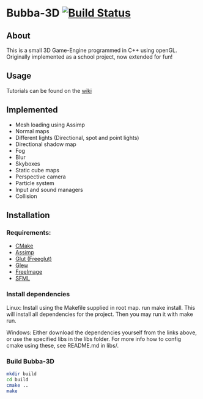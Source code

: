 Bubba-3D [![Build Status](https://travis-ci.org/Bubbers/Bubba-3D.svg?branch=develop)](https://travis-ci.org/Bubbers/Bubba-3D)
========

About
-----
This is a small 3D Game-Engine programmed in C++ using openGL.
Originally implemented as a school project, now extended for fun!

Usage
-----
Tutorials can be found on the [wiki](https://github.com/Bubbers/Bubba-3D/wiki)

Implemented
-----------
* Mesh loading using Assimp
* Normal maps
* Different lights (Directional, spot and point lights)
* Directional shadow map
* Fog
* Blur
* Skyboxes
* Static cube maps
* Perspective camera
* Particle system
* Input and sound managers
* Collision

Installation
------------
### Requirements:
* <a href="http://www.cmake.org/">CMake</a>
* <a href="http://assimp.sourceforge.net/">Assimp</a>
* <a href="http://freeglut.sourceforge.net/">Glut (Freeglut)</a>
* <a href="http://glew.sourceforge.net/">Glew</a>
* <a href="http://freeimage.sourceforge.net/">FreeImage</a><br />
* <a href="http://www.sfml-dev.org/index.php">SFML</a><br />

### Install dependencies
Linux: Install using the Makefile supplied in root map. run make install. This will install all dependencies for the project. Then you may run it with make run.

Windows: Either download the dependencies yourself from the links above, or use the specified libs in the libs folder. For more info how to config cmake using these, see README.md in libs/. 

### Build Bubba-3D
```bash
mkdir build
cd build
cmake ..
make
```

